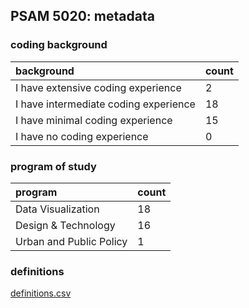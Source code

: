 ## PSAM 5020: metadata

### coding background

| background | count |
|:--|:--|
| I have extensive coding experience | 2 |
| I have intermediate coding experience | 18 |
| I have minimal coding experience | 15 |
| I have no coding experience | 0 |

### program of study

| program | count |
|:--|:--|
| Data Visualization | 18 |
| Design & Technology | 16 |
| Urban and Public Policy | 1 |

### definitions

[definitions.csv](https://github.com/visualizedata/ml/blob/master/week01/metadata/definitions.csv)

